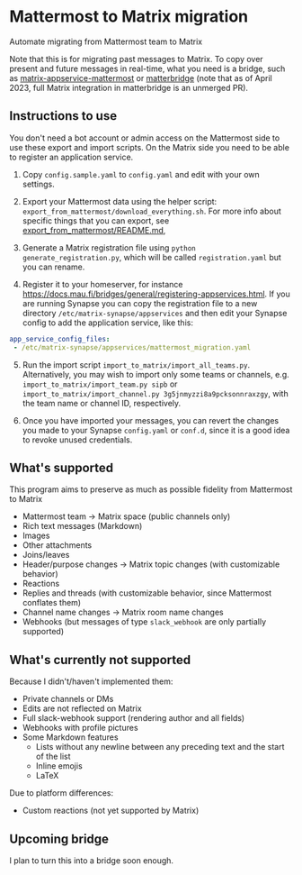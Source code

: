 # Mattermost to Matrix migration

Automate migrating from Mattermost team to Matrix

Note that this is for migrating past messages to Matrix. To copy over present and future messages in real-time, what you need is a bridge, such as [matrix-appservice-mattermost](https://matrix.org/bridges/#mattermost) or [matterbridge](https://github.com/42wim/matterbridge/) (note that as of April 2023, full Matrix integration in matterbridge is an unmerged PR).

## Instructions to use

You don't need a bot account or admin access on the Mattermost side to use these export and import scripts. On the Matrix side you need to be able to register an application service.

1. Copy `config.sample.yaml` to `config.yaml` and edit with your own settings.

2. Export your Mattermost data using the helper script: `export_from_mattermost/download_everything.sh`. For more info about specific things that you can export, see [export_from_mattermost/README.md](export_from_mattermost/README.md), 

3. Generate a Matrix registration file using `python generate_registration.py`, which will be called `registration.yaml` but you can rename.

4. Register it to your homeserver, for instance <https://docs.mau.fi/bridges/general/registering-appservices.html>. If you are running Synapse you can copy the registration file to a new directory `/etc/matrix-synapse/appservices` and then edit your Synapse config to add the application service, like this:

```yaml
app_service_config_files:
 - /etc/matrix-synapse/appservices/mattermost_migration.yaml
```

5. Run the import script `import_to_matrix/import_all_teams.py`. Alternatively, you may wish to import only some teams or channels, e.g. `import_to_matrix/import_team.py sipb` or `import_to_matrix/import_channel.py 3g5jnmyzzi8a9pcksonnraxzgy`, with the team name or channel ID, respectively.

6. Once you have imported your messages, you can revert the changes you made to your Synapse `config.yaml` or `conf.d`, since it is a good idea to revoke unused credentials.

## What's supported

This program aims to preserve as much as possible fidelity from Mattermost to Matrix

* Mattermost team -> Matrix space (public channels only)
* Rich text messages (Markdown)
* Images
* Other attachments
* Joins/leaves
* Header/purpose changes -> Matrix topic changes (with customizable behavior)
* Reactions
* Replies and threads (with customizable behavior, since Mattermost conflates them)
* Channel name changes -> Matrix room name changes
* Webhooks (but messages of type `slack_webhook` are only partially supported)

## What's currently not supported

Because I didn't/haven't implemented them:

* Private channels or DMs
* Edits are not reflected on Matrix
* Full slack-webhook support (rendering author and all fields)
* Webhooks with profile pictures
* Some Markdown features
    * Lists without any newline between any preceding text and the start of the list
    * Inline emojis
    * LaTeX

Due to platform differences:

* Custom reactions (not yet supported by Matrix)

## Upcoming bridge

I plan to turn this into a bridge soon enough.